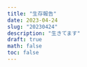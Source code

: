```yaml
---
title: "生存報告"
date: 2023-04-24
slug: "20230424"
description: "生きてます"
draft: true
math: false
toc: false
---
```



